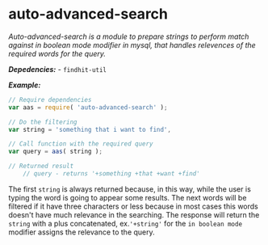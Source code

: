# auto-advanced-search

*Auto-advanced-search is a module to prepare strings to perform match against in boolean mode modifier in mysql, that handles relevences of the required words for the query.*

***Depedencies:*** - ``findhit-util``

***Example:***

```js
// Require dependencies
var aas = require( 'auto-advanced-search' );

// Do the filtering
var string = 'something that i want to find',

// Call function with the required query
var query = aas( string );

// Returned result
	// query - returns '+something +that +want +find'
```

The first `string` is always returned because, in this way, while the user is typing the word is going to appear some results. The next words will be filtered if it have three characters or less because in most cases this words doesn't have much relevance in the searching.
The response will return the `string` with a plus concatenated, ex.`'+string'` for the `in boolean mode` modifier assigns the relevance to the query.

